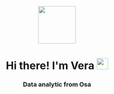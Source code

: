 <div id="header" align="center">
  <img src="https://media.giphy.com/media/M9gbBd9nbDrOTu1Mqx/giphy.gif" width="100"/>
</div>
<div id='header' align='center'>
  <H1>Hi there! I'm Vera <img src="https://media.giphy.com/media/hvRJCLFzcasrR4ia7z/giphy.gif" width="30px"/></H1>
  <H3>Data analytic from Osa</H3>
</div>
<!--
**VeraNovich/VeraNovich** is a ✨ _special_ ✨ repository because its `README.md` (this file) appears on your GitHub profile.

Here are some ideas to get you started:

- 🔭 I’m currently working on ...
- 🌱 I’m currently learning ...
- 👯 I’m looking to collaborate on ...
- 🤔 I’m looking for help with ...
- 💬 Ask me about ...
- 📫 How to reach me: ...
- 😄 Pronouns: ...
- ⚡ Fun fact: ...
-->
